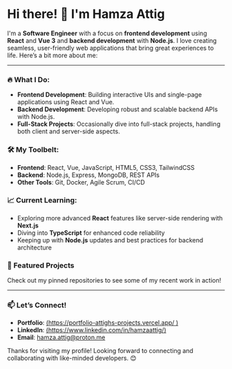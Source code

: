 # Hi there! 👋 I'm Hamza Attig

I'm a **Software Engineer** with a focus on **frontend development** using **React** and **Vue 3** and **backend development** with **Node.js**. I love creating seamless, user-friendly web applications that bring great experiences to life. Here’s a bit more about me:

---

### 🔥 What I Do:
- **Frontend Development**: Building interactive UIs and single-page applications using React and Vue.
- **Backend Development**: Developing robust and scalable backend APIs with Node.js.
- **Full-Stack Projects**: Occasionally dive into full-stack projects, handling both client and server-side aspects.

### 🛠️ My Toolbelt:
- **Frontend**: React, Vue, JavaScript, HTML5, CSS3, TailwindCSS
- **Backend**: Node.js, Express, MongoDB, REST APIs
- **Other Tools**: Git, Docker, Agile Scrum, CI/CD

### 📈 Current Learning:
- Exploring more advanced **React** features like server-side rendering with **Next.js**
- Diving into **TypeScript** for enhanced code reliability
- Keeping up with **Node.js** updates and best practices for backend architecture

### 🚀 Featured Projects
Check out my pinned repositories to see some of my recent work in action!

---

### 📫 Let’s Connect!
- **Portfolio**: [(https://portfolio-attighs-projects.vercel.app/ )](#)
- **LinkedIn**: [(https://www.linkedin.com/in/hamzaattig/)](#)
- **Email**: hamza.attig@proton.me

Thanks for visiting my profile! Looking forward to connecting and collaborating with like-minded developers. 😊

